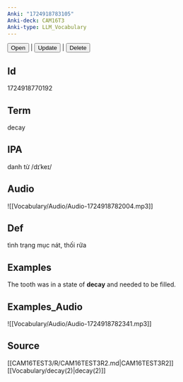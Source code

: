 ```yaml
---
Anki: "1724918783105"
Anki-deck: CAM16T3
Anki-type: LLM_Vocabulary
---
```

<button class="anki-btn-open">Open</button> | <button class="anki-btn-update">Update</button> | <button class="anki-btn-delete">Delete</button>

## Id
1724918770192
## Term
decay
## IPA
danh từ /dɪˈkeɪ/
## Audio
 ![[Vocabulary/Audio/Audio-1724918782004.mp3]]
## Def
 tình trạng mục nát, thối rữa

## Examples
The tooth was in a state of **decay** and needed to be filled. 

## Examples_Audio
![[Vocabulary/Audio/Audio-1724918782341.mp3]]
## Source
 [[CAM16TEST3/R/CAM16TEST3R2.md|CAM16TEST3R2]] [[Vocabulary/decay(2)|decay(2)]]